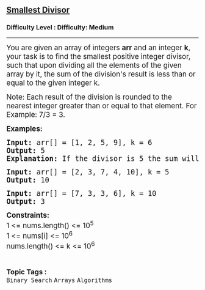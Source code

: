 <h2><a href="https://www.geeksforgeeks.org/problems/smallest-divisor/1?">Smallest Divisor</a></h2><h3>Difficulty Level : Difficulty: Medium</h3><hr><div class="problems_problem_content__Xm_eO"><p><span style="font-size: 14pt;">You are given an array of integers&nbsp;<strong>arr</strong>&nbsp;and an integer&nbsp;<strong>k</strong>, your task is to find the smallest positive integer divisor, such that upon dividing all the elements of the given array by it, the sum of the division's result is less than or equal to the given integer k.</span></p>
<p><span style="font-size: 14pt;">Note: Each result of the division is rounded to the nearest integer greater than or equal to that element. For Example: 7/3 = 3.</span></p>
<p><span style="font-size: 14pt;"><strong>Examples:</strong></span></p>
<pre><span style="font-size: 14pt;"><strong>Input: </strong>arr[] = [1, 2, 5, 9], k = 6
<strong>Output: </strong>5
<strong>Explanation: </strong>If the divisor is 5 the sum will be 5 (1+1+1+2), which is less than 6.<br></span></pre>
<pre><span style="font-size: 14pt;"><strong>Input: </strong>arr[] = [2, 3, 7, 4, 10], k = 5
<strong>Output: </strong>10</span></pre>
<pre><span style="font-size: 14pt;"><strong>Input: </strong>arr[] = [7, 3, 3, 6], k = 10
<strong>Output: </strong>3</span></pre>
<p><span style="font-size: 14pt;"><strong>Constraints:</strong><br>1 &lt;= nums.length() &lt;= 10<sup>5</sup><br>1 &lt;= nums[i] &lt;= 10<sup>6</sup><br>nums.length() &lt;= k &lt;= 10<sup>6</sup></span></p></div><br><p><span style=font-size:18px><strong>Topic Tags : </strong><br><code>Binary Search</code>&nbsp;<code>Arrays</code>&nbsp;<code>Algorithms</code>&nbsp;